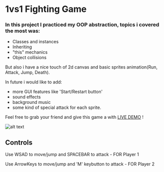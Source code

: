 # 1vs1 Fighting Game

### In this project I practiced my OOP abstraction, topics i covered the most was:
+ Classes and instances
+ Inheriting
+ "this" mechanics
+ Object collisions

But also i have a nice touch of 2d canvas and basic sprites animation(Run, Attack, Jump, Death).

In future i would like to add: 
+ more GUI features like 'Start/Restart button' 
+ sound effects
+ background music
+ some kind of special attack for each sprite.

Feel free to grab your friend and give this game a with [LIVE DEMO](https://cymmgithub.github.io/1vs1---fighting-game/) !


![alt text](https://s8.gifyu.com/images/ezgif.com-gif-maker5285648ab0cb7dfd.gif)
## Controls
Use WSAD to move/jump and SPACEBAR to attack  - FOR Player 1

Use ArrowKeys to move/jump and 'M' keybutton to attack - FOR Player 2
